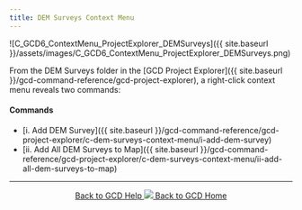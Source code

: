 ```yaml
---
title: DEM Surveys Context Menu
---
```


![C_GCD6_ContextMenu_ProjectExplorer_DEMSurveys]({{ site.baseurl }}/assets/images/C_GCD6_ContextMenu_ProjectExplorer_DEMSurveys.png)

From the DEM Surveys folder in the [GCD Project Explorer]({{ site.baseurl }}/gcd-command-reference/gcd-project-explorer), a right-click context menu reveals two commands:

#### Commands

- [i. Add DEM Survey]({{ site.baseurl }}/gcd-command-reference/gcd-project-explorer/c-dem-surveys-context-menu/i-add-dem-survey)
- [ii. Add All DEM Surveys to Map]({{ site.baseurl }}/gcd-command-reference/gcd-project-explorer/c-dem-surveys-context-menu/ii-add-all-dem-surveys-to-map)

------
<div align="center">
	<a class="hollow button" href="{{ site.baseurl }}/Help"><i class="fa fa-chevron-circle-left"></i>  Back to GCD Help </a>  
	<a class="hollow button" href="{{ site.baseurl }}/"><img src="{{ site.baseurl}}/assets/images/icons/GCDAddIn.png">  Back to GCD Home </a>  
</div>
